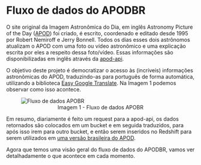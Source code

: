 # Fluxo de dados do APODBR

O site original da Imagem Astronômica do Dia, em inglês Astronomy Picture of the Day ([APOD](https://apod.nasa.gov/apod/)) foi criado, é escrito, coordenado e editado desde 1995 por Robert Nemiroff e Jerry Bonnell. Todos os dias esses dois astrônomos atualizam o APOD com uma foto ou vídeo astronômico e uma explicação escrita por eles a respeito dessa foto/vídeo. Essas informações são disponibilizadas em inglês através da [apod-api](https://github.com/nasa/apod-api).

O objetivo deste projeto é democratizar o acesso às (incríveis) informações astronômicas do APOD, traduzindo-as para português de forma automática, utilizando a biblioteca [Easy Google Translate](https://github.com/ahmeterenodaci/easygoogletranslate). Na Imagem 1 podemos observar como isso acontece.
  
<figure>
  <img
  src="https://raw.githubusercontent.com/mirianbatista/apod-ptbr-airflow/main/fluxo_dados_apodbr.png"
  alt="Fluxo de dados APOBR">
  <center><figcaption>Imagem 1 - Fluxo de dados APOBR</figcaption>
</figure>

Em resumo, diariamente é feito um request para a apod-api, os dados retornados são colocados em um bucket e em seguida traduzidos, para após isso irem para outro bucket, e então serem inseridos no Redshift para serem utilizados em [uma versão brasileira do APOD](https://apodbr.streamlit.app/).

Agora que temos uma visão geral do fluxo de dados do APODBR, vamos ver detalhadamente o que acontece em cada momento.
